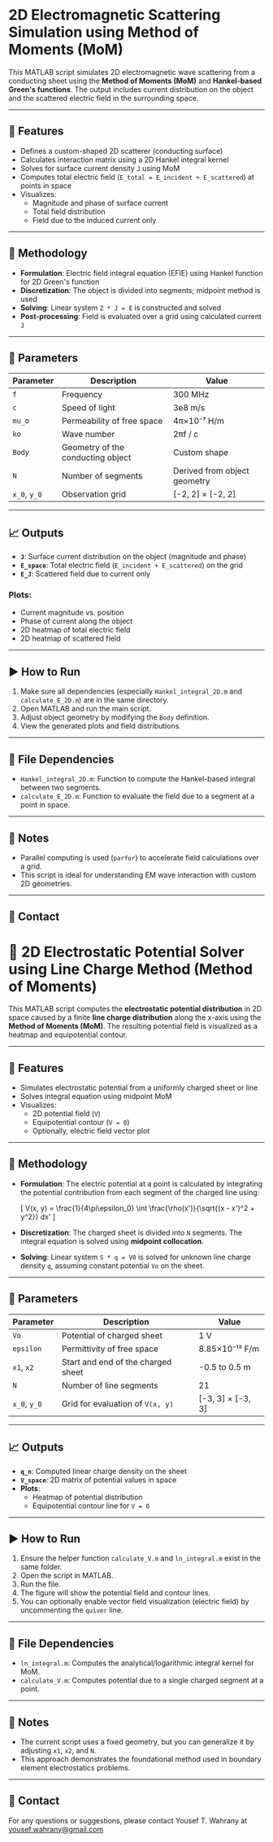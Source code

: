 # 2D Electromagnetic Scattering Simulation using Method of Moments (MoM)

This MATLAB script simulates 2D electromagnetic wave scattering from a conducting sheet using the **Method of Moments (MoM)** and **Hankel-based Green's functions**. The output includes current distribution on the object and the scattered electric field in the surrounding space.

---

## 📌 Features

- Defines a custom-shaped 2D scatterer (conducting surface)
- Calculates interaction matrix using a 2D Hankel integral kernel
- Solves for surface current density `J` using MoM
- Computes total electric field (`E_total = E_incident + E_scattered`) at points in space
- Visualizes:
  - Magnitude and phase of surface current
  - Total field distribution
  - Field due to the induced current only

---

## 🧮 Methodology

- **Formulation**: Electric field integral equation (EFIE) using Hankel function for 2D Green's function
- **Discretization**: The object is divided into segments; midpoint method is used
- **Solving**: Linear system `Z * J = E` is constructed and solved
- **Post-processing**: Field is evaluated over a grid using calculated current `J`

---

## 🔧 Parameters

| Parameter        | Description                             | Value        |
|------------------|-----------------------------------------|--------------|
| `f`              | Frequency                               | 300 MHz      |
| `c`              | Speed of light                          | 3e8 m/s      |
| `mu_o`           | Permeability of free space              | 4π×10⁻⁷ H/m  |
| `ko`             | Wave number                             | 2πf / c      |
| `Body`           | Geometry of the conducting object       | Custom shape |
| `N`              | Number of segments                      | Derived from object geometry |
| `x_0`, `y_0`     | Observation grid                        | [-2, 2] × [-2, 2] |

---

## 📈 Outputs

- **`J`**: Surface current distribution on the object (magnitude and phase)
- **`E_space`**: Total electric field (`E_incident + E_scattered`) on the grid
- **`E_J`**: Scattered field due to current only

### Plots:
- Current magnitude vs. position
- Phase of current along the object
- 2D heatmap of total electric field
- 2D heatmap of scattered field

---

## ▶️ How to Run

1. Make sure all dependencies (especially `Hankel_integral_2D.m` and `calculate_E_2D.m`) are in the same directory.
2. Open MATLAB and run the main script.
3. Adjust object geometry by modifying the `Body` definition.
4. View the generated plots and field distributions.

---

## 📂 File Dependencies

- `Hankel_integral_2D.m`: Function to compute the Hankel-based integral between two segments.
- `calculate_E_2D.m`: Function to evaluate the field due to a segment at a point in space.

---

## 📌 Notes

- Parallel computing is used (`parfor`) to accelerate field calculations over a grid.
- This script is ideal for understanding EM wave interaction with custom 2D geometries.

---

## 📧 Contact




# 🔋 2D Electrostatic Potential Solver using Line Charge Method (Method of Moments)

This MATLAB script computes the **electrostatic potential distribution** in 2D space caused by a finite **line charge distribution** along the x-axis using the **Method of Moments (MoM)**. The resulting potential field is visualized as a heatmap and equipotential contour.

---

## 📌 Features

- Simulates electrostatic potential from a uniformly charged sheet or line
- Solves integral equation using midpoint MoM
- Visualizes:
  - 2D potential field (`V`)
  - Equipotential contour (`V = 0`)
  - Optionally, electric field vector plot

---

## 🧮 Methodology

- **Formulation**: The electric potential at a point is calculated by integrating the potential contribution from each segment of the charged line using:
  
  \[
  V(x, y) = \frac{1}{4\pi\epsilon_0} \int \frac{\rho(x')}{\sqrt{(x - x')^2 + y^2}} dx'
  \]

- **Discretization**: The charged sheet is divided into `N` segments. The integral equation is solved using **midpoint collocation**.

- **Solving**: Linear system `S * q = V0` is solved for unknown line charge density `q`, assuming constant potential `Vo` on the sheet.

---

## 🔧 Parameters

| Parameter        | Description                               | Value          |
|------------------|-------------------------------------------|----------------|
| `Vo`             | Potential of charged sheet                | 1 V            |
| `epsilon`        | Permittivity of free space                | 8.85×10⁻¹² F/m |
| `x1`, `x2`       | Start and end of the charged sheet        | -0.5 to 0.5 m  |
| `N`              | Number of line segments                   | 21             |
| `x_0`, `y_0`     | Grid for evaluation of `V(x, y)`          | [-3, 3] × [-3, 3] |

---

## 📈 Outputs

- **`q_n`**: Computed linear charge density on the sheet
- **`V_space`**: 2D matrix of potential values in space
- **Plots**:
  - Heatmap of potential distribution
  - Equipotential contour line for `V = 0`

---

## ▶️ How to Run

1. Ensure the helper function `calculate_V.m` and `ln_integral.m` exist in the same folder.
2. Open the script in MATLAB.
3. Run the file. 
4. The figure will show the potential field and contour lines.
5. You can optionally enable vector field visualization (electric field) by uncommenting the `quiver` line.

---

## 📂 File Dependencies

- `ln_integral.m`: Computes the analytical/logarithmic integral kernel for MoM.
- `calculate_V.m`: Computes potential due to a single charged segment at a point.

---

## 📌 Notes

- The current script uses a fixed geometry, but you can generalize it by adjusting `x1`, `x2`, and `N`.
- This approach demonstrates the foundational method used in boundary element electrostatics problems.

---

## 📧 Contact

For any questions or suggestions, please contact Yousef T. Wahrany at yousef.wahrany@gmail.com
